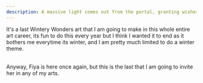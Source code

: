 ```yaml
---
description: A massive light comes out from the portal, granting wishes to anyone who look at it.
---
```


It's a last Wintery Wonders art that I am going to make in this whole entire art career, its fun to do this every year but I think I wanted it
to end as it bothers me everytime its winter, and I am pretty much limited to do a winter theme.

<br/>
Anyway, Fiya is here once again, but this is the last that I am going to invite her in any of my arts.